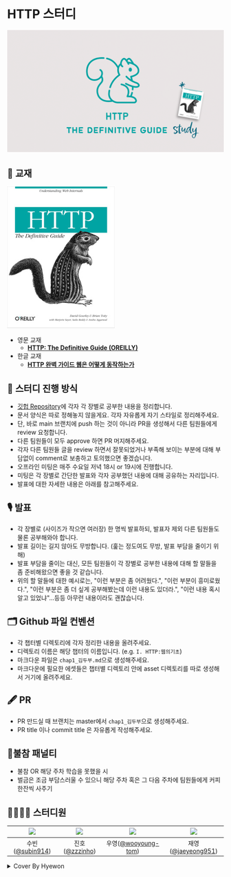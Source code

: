 # HTTP 스터디
<p align="center"><img src = "cover_image.png"/></p>

## 📖 교재
![http_cover](http_cover.jpeg)
- 영문 교재
  - [**HTTP: The Definitive Guide (OREILLY)**](https://www.oreilly.com/library/view/http-the-definitive/1565925092/)
- 한글 교재
  - [**HTTP 완벽 가이드 웹은 어떻게 동작하는가**](http://www.kyobobook.co.kr/product/detailViewKor.laf?mallGb=KOR&ejkGb=KOR&barcode=9788966261208)

## 📜 스터디 진행 방식

- [깃헙 Repository](https://github.com/2022-PNU-CS-Study/HTTP)에 각자 각 장별로 공부한 내용을 정리합니다.
- 문서 양식은 따로 정해놓지 않을게요. 각자 자유롭게 자기 스타일로 정리해주세요.
- 단, 바로 main 브랜치에 push 하는 것이 아니라 PR을 생성해서 다른 팀원들에게 review 요청합니다.
- 다른 팀원들이 모두 approve 하면 PR 머지해주세요.
- 각자 다른 팀원들 글을 review 하면서 잘못되었거나 부족해 보이는 부분에 대해 부담없이 comment로 보충하고 토의했으면 좋겠습니다.
- 오프라인 미팅은 매주 수요일 저녁 18시 or 19시에 진행합니다.
- 미팅은 각 장별로 간단한 발표와 각자 공부했던 내용에 대해 공유하는 자리입니다.
- 발표에 대한 자세한 내용은 아래를 참고해주세요.

## 🎙 발표

- 각 장별로 (사이즈가 작으면 여러장) 한 명씩 발표하되, 발표자 제외 다른 팀원들도 물론 공부해와야 합니다.
- 발표 길이는 길지 않아도 무방합니다. (훑는 정도여도 무방, 발표 부담을 줄이기 위해)
- 발표 부담을 줄이는 대신, 모든 팀원들이 각 장별로 공부한 내용에 대해 할 말들을 좀 준비해왔으면 좋을 것 같습니다.
- 위의 할 말들에 대한 예시로는, "이런 부분은 좀 어려웠다.", "이런 부분이 흥미로웠다.", "이런 부분은 좀 더 싶게 공부해봤는데 이런 내용도 있더라.", "이런 내용 혹시 알고 있었냐"...등등 아무런 내용이라도 괜찮습니다.

## 🗂 Github 파일 컨벤션

- 각 챕터별 디렉토리에 각자 정리한 내용을 올려주세요.
- 디렉토리 이름은 해당 챕터의 이름입니다. (e.g. `I. HTTP:웹의기초`)
- 마크다운 파일은 `chap1_김두부.md`으로 생성해주세요.
- 마크다운에 필요한 에셋들은 챕터별 디렉토리 안에 asset 디렉토리를 따로 생성해서 거기에 올려주세요.

## 🖋 PR

- PR 만드실 때 브랜치는 master에서 `chap1_김두부`으로 생성해주세요.
- PR title 이나 commit title 은 자유롭게 작성해주세요.

## 🥤불참 패널티

- 불참 OR 해당 주차 학습을 못했을 시
- 벌금은 조금 부담스러울 수 있으니 해당 주차 혹은 그 다음 주차에 팀원들에게 커피 한잔씩 사주기

## 👩‍💻🧑‍💻 스터디원
<img src="https://avatars.githubusercontent.com/u/48706954?v=4" width=100> | <img src="https://avatars.githubusercontent.com/u/59327026?v=4" width=100> | <img src="https://avatars.githubusercontent.com/u/59275331?v=4" width=100> | <img src="https://avatars.githubusercontent.com/u/38307205?v=4" width=100>
:---: | :---: | :---: | :---: |
수빈([@subin914](https://github.com/subin914)) | 진호([@zzzinho](https://github.com/zzzinho)) | 우영([@wooyoung-tom](https://github.com/wooyoung-tom)) | 재영([@jaeyeong951](https://github.com/jaeyeong951))

<details>
<summary>Cover By Hyewon</summary>
<p align="center"><img src = "HTTP_cover_hw.png"></p>
</details>